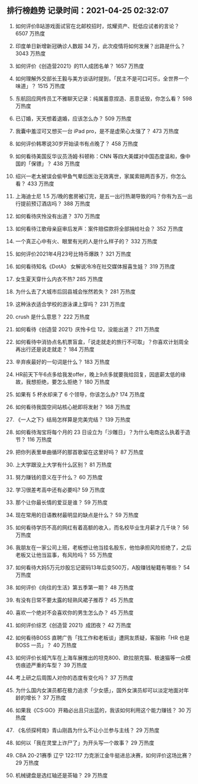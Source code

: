 
## 排行榜趋势 记录时间：2021-04-25 02:32:07
  
  1. 如何评价B站游戏面试官在北邮校招时，炫耀资产、贬低应试者的言论？ 6507 万热度
    
  2. 印度单日新增新冠确诊人数超 34 万，此次疫情将如何发展？出路是什么？ 3043 万热度
    
  3. 如何评价《创造营2021》的11人成团名单？ 1657 万热度
    
  4. 如何理解外交部长王毅与美方谈话时提到，「民主不是可口可乐，全世界一个味道」？ 1515 万热度
    
  5. 东航回应网传员工不雅聊天记录：纯属蓄意捏造、恶意诋毁，你怎么看？ 598 万热度
    
  6. 已订婚，天天想着退婚，应该怎么办？ 509 万热度
    
  7. 我囊中羞涩可又想买一台 iPad pro，是不是虚荣心太强了？ 473 万热度
    
  8. 如何评价韩寒说30岁开始读书有点晚了？ 458 万热度
    
  9. 如何看待美国反华议员汤姆·科顿称：CNN 等四大美媒对中国态度温和，像中国的「保镖」？ 438 万热度
    
  10. 绍兴一老太被误会偷甲鱼气晕后医治无效离世，家属索赔两百多万，你怎么看？ 433 万热度
    
  11. 上海迪士尼 1.5 万/晚的套房被订完，是五一出行热潮导致的吗？你有为五一出行提前预订酒店吗？ 388 万热度
    
  12. 如何看待庆怜没有出道？ 370 万热度
    
  13. 如何看待江歌母亲庭审后发声：案件赔偿款将全部捐给社会？ 352 万热度
    
  14. 一个真正心中有火、眼里有光的人是什么样子的？ 332 万热度
    
  15. 如何评价2021年4月23号比特币爆跌？ 321 万热度
    
  16. 如何看待知名《DotA》 女解说冷冷在社交媒体报喜生娃？ 319 万热度
    
  17. 女生夏天穿什么内衣不热? 285 万热度
    
  18. 为什么去了大城市后回县城会怅然若失？ 281 万热度
    
  19. 这种泳衣适合学校的游泳课上穿吗？ 231 万热度
    
  20. crush 是什么意思？ 222 万热度
    
  21. 如何看待《创造营 2021》庆怜卡位 12，没能出道？ 211 万热度
    
  22. 如何看待中消协点名机票盲盒，「说走就走的旅行不可取」？你喜欢计划周全再出行还是说走就走？ 184 万热度
    
  23. 辛弃疾最好的一句词是什么？ 183 万热度
    
  24. HR前天下午6点多给我发offer，晚上9点多就要我给回复，因底薪太低的缘故，我想拒绝，要怎么拒绝？ 180 万热度
    
  25. 如果有 5 杯水却来了 6 个领导，你该怎么办? 174 万热度
    
  26. 如何看待我国空间站核心舱即将发射？ 168 万热度
    
  27. 《一人之下》结局怎样算是完美完结？ 139 万热度
    
  28. 如何看待淘宝将每个月的 23 日设立为「沙雕日」？为什么电商这么执着于造节？ 116 万热度
    
  29. 把你列表里单曲循环的那首歌留在这里好吗？ 87 万热度
    
  30. 上大学跟没上大学有什么区别？ 81 万热度
    
  31. 努力赚钱的意义在于什么？ 60 万热度
    
  32. 学习很差考高中还有必要吗? 59 万热度
    
  33. 那个让你最长情的爱豆是谁？ 59 万热度
    
  34. 现在常用的日语教材最明显的缺点是什么？ 59 万热度
    
  35. 如何看待学历不高的网红有着高额的收入，而名校毕业生月薪才几千块？ 56 万热度
    
  36. 我朋友在一家公司上班，老板想让他当挂名股东，他怕承担风险拒绝了，之后老板又让他当监事，有风险吗？ 55 万热度
    
  37. 如何看待大妈5万元炒股忘记密码13年后变500万，A股赚钱秘籍有哪些？ 54 万热度
    
  38. 如何评价《向往的生活》第五季第一期？ 48 万热度
    
  39. 有没有日常不要太露的轻熟风裙子推荐？ 45 万热度
    
  40. 喜欢一个绝对不会喜欢你的男生怎么办？ 45 万热度
    
  41. 如何评价综艺《创造营 2021》成团夜？ 42 万热度
    
  42. 如何看待BOSS 直聘广告「找工作和老板谈」遭网友质疑，客服称「HR 也是 BOSS 一员」？ 40 万热度
    
  43. 如何评价长城汽车在上海车展推出的坦克800、欧拉朋克猫、极速猫等一众模仿痕迹严重的车型？ 39 万热度
    
  44. 考上研之后周围人对你的态度有变化吗？ 37 万热度
    
  45. 为什么国内女演员都在极力追求「少女感」，国外女演员却可以淡定地面对年龄的增长？ 37 万热度
    
  46. 如果我《CS:GO》开箱必出且只出蓝的，我该如何利用这个能力赚钱？ 30 万热度
    
  47. 《名侦探柯南》青山刚昌为什么不让小兰参与主线？ 29 万热度
    
  48. 如何以「我在灵堂上诈尸了」为开头写一个故事？ 29 万热度
    
  49. CBA 20-21赛季 辽宁 122:117 力克浙江金牛挺进总决赛，如何评价这场比赛？ 29 万热度
    
  50. 机械键盘是选红轴还是茶轴？ 29 万热度
    